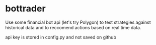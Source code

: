 # bottrader
Use some financial bot api (let's try Polygon) to test strategies against historical data and to reccomend actions based on real time data. 

api key is stored in config.py and not saved on github
